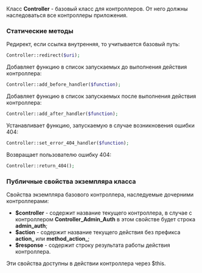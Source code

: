 Класс **Controller** - базовый класс для контроллеров. От него должны наследоваться все контроллеры приложения.

### Статические методы

Редирект, если ссылка внутренняя, то учитывается базовый путь:
```php
Controller::redirect($uri);
```

Добавляет функцию в список запускаемых до выполнения действия контроллера:
```php
Controller::add_before_handler($function);
```

Добавляет функцию в список запускаемых после выполнения действия контроллера:
```php
Controller::add_after_handler($function);
```

Устанавливает функцию, запускаемую в случае возникновения ошибки 404:
```php
Controller::set_error_404_handler($function);
```

Возвращает пользователю ошибку 404:
```php
Controller::return_404();
```

### Публичные свойства экземпляра класса

Свойства экземпляра базового контроллера, наследуемые дочерними контроллерами:

* **$controller** - содержит название текущего контроллера, в случае с контроллером **Controller_Admin_Auth** в этом свойстве будет строка **admin_auth**;
* **$action** - содержит название текущего действия без префикса **action_** или **method_action_**;
* **$response** - содержит строку результата работы действия контроллера.

Эти свойства доступны в действии контроллера через $this.
